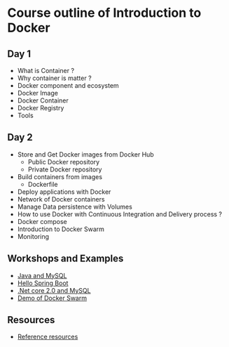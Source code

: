 # Course outline of Introduction to Docker

## Day 1
* What is Container ?
* Why container is matter ?
* Docker component and ecosystem
* Docker Image
* Docker Container
* Docker Registry
* Tools

## Day 2
* Store and Get Docker images from Docker Hub
  * Public Docker repository
  * Private Docker repository
* Build containers from images
  * Dockerfile
* Deploy applications with Docker
* Network of Docker containers
* Manage Data persistence with Volumes
* How to use Docker with Continuous Integration and Delivery process ?
* Docker compose
* Introduction to Docker Swarm
* Monitoring 

## Workshops and Examples
* [Java and MySQL](https://github.com/up1/docker-workshop-java-mysql)
* [Hello Spring Boot](https://github.com/up1/springboot-hello)
* [.Net core 2.0 and MySQL](https://github.com/up1/docker-workshop-dotnet-core-mysql)
* [Demo of Docker Swarm](https://github.com/up1/course-introduction-docker/tree/master/demo/swarm)

## Resources
* [Reference resources](https://github.com/up1/course-introduction-docker/wiki)
